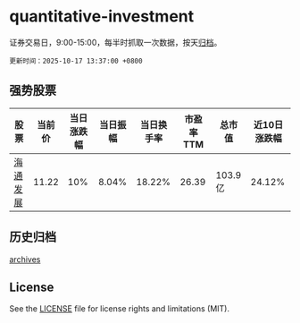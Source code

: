 # quantitative-investment

证券交易日，9:00-15:00，每半时抓取一次数据，按天[归档](archives)。

`更新时间：2025-10-17 13:37:00 +0800`

## 强势股票

|股票|当前价|当日涨跌幅|当日振幅|当日换手率|市盈率TTM|总市值|近10日涨跌幅|
|----|----|----|----|----|----|----|----|
|[海通发展](https://xueqiu.com/S/SH603162)|11.22|10%|8.04%|18.22%|26.39|103.9亿|24.12%|

## 历史归档

[archives](archives)

## License

See the [LICENSE](LICENSE) file for license rights and limitations (MIT).